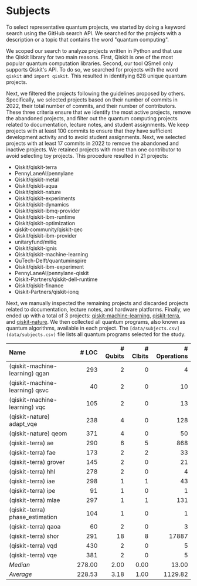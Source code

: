 # Subjects

To select representative quantum projects, we started by doing a keyword search using the GitHub search API.  We searched for the projects with a description or a topic that contains the word "quantum computing".

We scoped our search to analyze projects written in Python and that use the Qiskit library for two main reasons.  First, Qiskit is one of the most popular quantum computation libraries.  Second, our tool QSmell only supports Qiskit's API.  To do so, we searched for projects with the word `qiskit` and `import qiskit`.  This resulted in identifying 628 unique quantum projects.

Next, we filtered the projects following the guidelines proposed by others.  Specifically, we selected projects based on their number of commits in 2022, their total number of commits, and their number of contributors.  These three criteria ensure that we identify the most active projects, remove the abandoned projects, and filter out the quantum computing projects related to documentation, lecture notes, and student assignments.  We keep projects with at least 100 commits to ensure that they have sufficient development activity and to avoid student assignments.  Next, we selected projects with at least 17 commits in 2022 to remove the abandoned and inactive projects.  We retained projects with more than one contributor to avoid selecting toy projects.  This procedure resulted in 21 projects:

- Qiskit/qiskit-terra
- PennyLaneAI/pennylane
- Qiskit/qiskit-metal
- Qiskit/qiskit-aqua
- Qiskit/qiskit-nature
- Qiskit/qiskit-experiments
- Qiskit/qiskit-dynamics
- Qiskit/qiskit-ibmq-provider
- Qiskit/qiskit-ibm-runtime
- Qiskit/qiskit-optimization
- qiskit-community/qiskit-qec
- Qiskit/qiskit-ibm-provider
- unitaryfund/mitiq
- Qiskit/qiskit-ignis
- Qiskit/qiskit-machine-learning
- QuTech-Delft/quantuminspire
- Qiskit/qiskit-ibm-experiment
- PennyLaneAI/pennylane-qiskit
- Qiskit-Partners/qiskit-dell-runtime
- Qiskit/qiskit-finance
- Qiskit-Partners/qiskit-ionq

Next, we manually inspected the remaining projects and discarded projects related to documentation, lecture notes, and hardware platforms.  Finally, we ended up with a total of 3 projects: [qiskit-machine-learning](https://github.com/Qiskit/qiskit-machine-learning), [qiskit-terra](https://github.com/Qiskit/qiskit-terra), and [qiskit-nature](https://github.com/Qiskit/qiskit-nature).  We then collected all quantum programs, also known as quantum algorithms, available in each project.  The `[data/subjects.csv](data/subjects.csv)` file lists all quantum programs selected for the study.

| Name | # LOC | # Qubits | # Clbits | # Operations |
|:-----|------:|---------:|---------:|-------------:|
| (qiskit-machine-learning) qgan | 293 | 2 | 0 | 4 |
| (qiskit-machine-learning) qsvc | 40 | 2 | 0 | 10 |
| (qiskit-machine-learning) vqc | 105 | 2 | 0 | 13 |
| (qiskit-nature) adapt_vqe | 238 | 4 | 0 | 128 |
| (qiskit-nature) qeom | 371 | 4 | 0 | 50 |
| (qiskit-terra) ae | 290 | 6 | 5 | 868 |
| (qiskit-terra) fae | 173 | 2 | 2 | 33 |
| (qiskit-terra) grover | 145 | 2 | 0 | 21 |
| (qiskit-terra) hhl | 278 | 2 | 0 | 4 |
| (qiskit-terra) iae | 298 | 1 | 1 | 43 |
| (qiskit-terra) ipe | 91 | 1 | 0 | 1 |
| (qiskit-terra) mlae | 297 | 1 | 1 | 131 |
| (qiskit-terra) phase_estimation | 104 | 1 | 0 | 1 |
| (qiskit-terra) qaoa | 60 | 2 | 0 | 3 |
| (qiskit-terra) shor | 291 | 18 | 8 | 17887 |
| (qiskit-terra) vqd | 430 | 2 | 0 | 5 |
| (qiskit-terra) vqe | 381 | 2 | 0 | 5 |
| *Median* | 278.00 | 2.00 | 0.00 | 13.00 |
| *Average* | 228.53 | 3.18 | 1.00 | 1129.82 |
